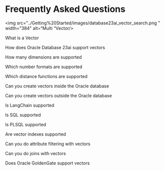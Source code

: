 # Frequently Asked Questions

<img src="../Getting%20Started/images/database23ai_vector_search.png
" width="384" alt=“Multi “Vector/>


What is a Vector

How does Oracle Database 23ai support vectors

How many dimensions are supported

Which number formats are supported

Which distance functions are supported

Can you create vectors inside the Oracle database

Can you create vectors outside the Oracle database

Is LangChain supported

Is SQL supported

Is PLSQL supported

Are vector indexes supported

Can you do attribute filtering with vectors

Can you do joins with vectors

Does Oracle GoldenGate support vectors
